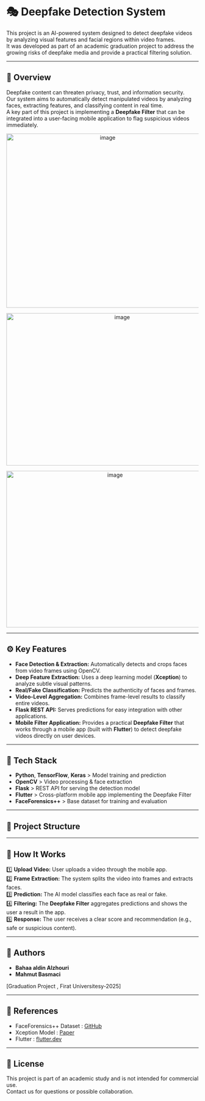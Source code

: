 # 🎭 Deepfake Detection System

This project is an AI-powered system designed to detect deepfake videos by analyzing visual features and facial regions within video frames.  
It was developed as part of an academic graduation project to address the growing risks of deepfake media and provide a practical filtering solution.

---

## 📌 Overview

Deepfake content can threaten privacy, trust, and information security.  
Our system aims to automatically detect manipulated videos by analyzing faces, extracting features, and classifying content in real time.  
A key part of this project is implementing a **Deepfake Filter** that can be integrated into a user-facing mobile application to flag suspicious videos immediately.

<p align="center">
<img align="center" width="515" height="455" alt="image" src="https://github.com/user-attachments/assets/6ce3a705-c881-439a-8bb4-8c26ca4c1bb8" />
<p align="center">
<img width="591" height="398" alt="image" src="https://github.com/user-attachments/assets/d8eb6fef-f5e7-4b6d-b831-77a3b2bc3679" />
 <p align="center">
<img width="554" height="409" alt="image" src="https://github.com/user-attachments/assets/daba10dc-a99a-440c-a7d0-0ea95d8de923" />
</p>

---

## ⚙️ Key Features

- **Face Detection & Extraction:** Automatically detects and crops faces from video frames using OpenCV.
- **Deep Feature Extraction:** Uses a deep learning model (**Xception**) to analyze subtle visual patterns.
- **Real/Fake Classification:** Predicts the authenticity of faces and frames.
- **Video-Level Aggregation:** Combines frame-level results to classify entire videos.
- **Flask REST API:** Serves predictions for easy integration with other applications.
- **Mobile Filter Application:** Provides a practical **Deepfake Filter** that works through a mobile app (built with **Flutter**) to detect deepfake videos directly on user devices.

---

## 🧩 Tech Stack

- **Python**, **TensorFlow**, **Keras** > Model training and prediction
- **OpenCV** > Video processing & face extraction
- **Flask** > REST API for serving the detection model
- **Flutter** > Cross-platform mobile app implementing the Deepfake Filter
- **FaceForensics++** > Base dataset for training and evaluation

---

## 📂 Project Structure

---

## 🚀 How It Works

1️⃣ **Upload Video:** User uploads a video through the mobile app.  
2️⃣ **Frame Extraction:** The system splits the video into frames and extracts faces.  
3️⃣ **Prediction:** The AI model classifies each face as real or fake.  
4️⃣ **Filtering:** The **Deepfake Filter** aggregates predictions and shows the user a result in the app.  
5️⃣ **Response:** The user receives a clear score and recommendation (e.g., safe or suspicious content).

---

## 👥 Authors

- **Bahaa aldin Alzhouri**
- **Mahmut Basmaci**

[Graduation Project , Firat Universitesy-2025]

---

## 🔗 References

- FaceForensics++ Dataset : [GitHub](https://github.com/ondyari/FaceForensics)
- Xception Model : [Paper](https://arxiv.org/abs/1610.02357)
- Flutter : [flutter.dev](https://flutter.dev/)

---

## 📄 License

This project is part of an academic study and is not intended for commercial use.  
Contact us for questions or possible collaboration.


